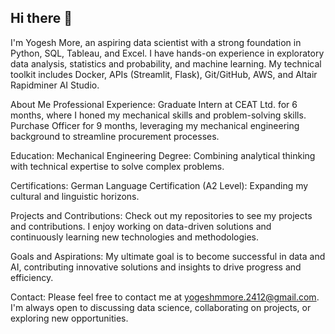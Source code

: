## Hi there 👋
I'm Yogesh More, an aspiring data scientist with a strong foundation in Python, SQL, Tableau, and Excel. I have hands-on experience in exploratory data analysis, statistics and probability, and machine learning. My technical toolkit includes Docker, APIs (Streamlit, Flask), Git/GitHub, AWS, and Altair Rapidminer AI Studio.

About Me
Professional Experience:
Graduate Intern at CEAT Ltd. for 6 months, where I honed my mechanical skills and problem-solving skills.
Purchase Officer for 9 months, leveraging my mechanical engineering background to streamline procurement processes.

Education:
Mechanical Engineering Degree: Combining analytical thinking with technical expertise to solve complex problems.

Certifications:
German Language Certification (A2 Level): Expanding my cultural and linguistic horizons.

Projects and Contributions:
Check out my repositories to see my projects and contributions. I enjoy working on data-driven solutions and continuously learning new technologies and methodologies.

Goals and Aspirations:
My ultimate goal is to become successful in data and AI, contributing innovative solutions and insights to drive progress and efficiency.

Contact:
Please feel free to contact me at yogeshmmore.2412@gmail.com. I'm always open to discussing data science, collaborating on projects, or exploring new opportunities.

<!--
**YogeshMore24/YogeshMore24** is a ✨ _special_ ✨ repository because its `README.md` (this file) appears on your GitHub profile.

Here are some ideas to get you started:

- 🔭 I’m currently working on ...
- 🌱 I’m currently learning ...
- 👯 I’m looking to collaborate on ...
- 🤔 I’m looking for help with ...
- 💬 Ask me about ...
- 📫 How to reach me: ...
- 😄 Pronouns: ...
- ⚡ Fun fact: ...
-->

